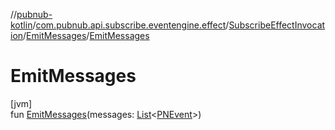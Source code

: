 //[pubnub-kotlin](../../../../index.md)/[com.pubnub.api.subscribe.eventengine.effect](../../index.md)/[SubscribeEffectInvocation](../index.md)/[EmitMessages](index.md)/[EmitMessages](-emit-messages.md)

# EmitMessages

[jvm]\
fun [EmitMessages](-emit-messages.md)(messages: [List](https://kotlinlang.org/api/latest/jvm/stdlib/kotlin.collections/-list/index.html)&lt;[PNEvent](../../../com.pubnub.api.models.consumer.pubsub/-p-n-event/index.md)&gt;)
